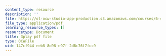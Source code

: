 ```yaml
---
content_type: resource
description: ''
file: https://ol-ocw-studio-app-production.s3.amazonaws.com/courses/6-451-principles-of-digital-communication-ii-spring-2005/147cf944eeb88d98e97f2d8c76f7fcc9_8HvTaOrTokc.pdf
file_type: application/pdf
learning_resource_types: []
resourcetype: Document
title: 3play pdf file
type: OCWFile
uid: 147cf944-eeb8-8d98-e97f-2d8c76f7fcc9
---
```

